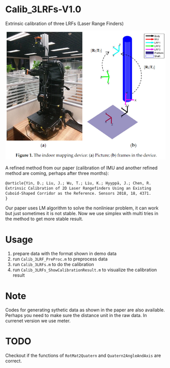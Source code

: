 # Calib_3LRFs-V1.0
Extrinsic calibration of three LRFs (Laser Range Finders)

![image](https://github.com/SRainGit/Calib_3LRFs-V1.0/blob/master/images/Figure1.PNG)

A refined method from our paper (calibration of IMU and another refined method are coming, perhaps after three months):
```
@article{Yin, D.; Liu, J.; Wu, T.; Liu, K.; Hyyppä, J.; Chen, R. Extrinsic Calibration of 2D Laser Rangefinders Using an Existing Cuboid-Shaped Corridor as the Reference. Sensors 2018, 18, 4371.
}
```

Our paper uses LM algorithm to solve the nonliniear problem, it can work but just sometimes it is not stable.
Now we use simplex with multi tries in the method to get more stable result.

# Usage
1. prepare data with the format shown in demo data
2. run `Calib_3LRF_PreProc.m` to preprocess data
3. run `Calib_3LRFs.m` to do the calibration
4. run `Calib_3LRFs_ShowCalibrationResult.m` to visualize the calibration result

# Note
Codes for generating sythetic data as shown in the paper are also available.
Perhaps you need to make sure the distance unit in the raw data. In currenet version we use meter.

# TODO
Checkout if the functions of `RotMat2Quatern` and `Quatern2AngleAndAxis` are correct.

